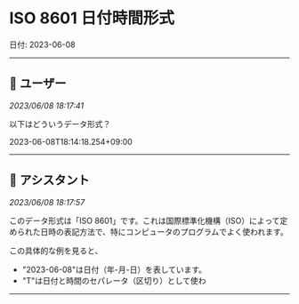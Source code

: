 # ISO 8601 日付時間形式

日付: 2023-06-08

---

## 👤 ユーザー
*2023/06/08 18:17:41*

以下はどういうデータ形式？

2023-06-08T18:14:18.254+09:00

---

## 🤖 アシスタント
*2023/06/08 18:17:57*

このデータ形式は「ISO 8601」です。これは国際標準化機構（ISO）によって定められた日時の表記方法で、特にコンピュータのプログラムでよく使われます。

この具体的な例を見ると、

- "2023-06-08"は日付（年-月-日）を表しています。
- "T"は日付と時間のセパレータ（区切り）として使わ

---

